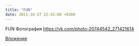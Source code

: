 ```yaml
---
title: "FUN"
date: 2011-10-27 22:41:00 +0300
---
```


FUN
Фотография
https://vk.com/photo-20744542_271421614

[Вложение](https://vk.com/photo-20744542_271421614)
